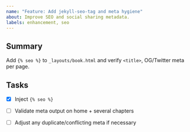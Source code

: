 ```yaml
---
name: "Feature: Add jekyll-seo-tag and meta hygiene"
about: Improve SEO and social sharing metadata.
labels: enhancement, seo
---
```


## Summary
Add `{% seo %}` to `_layouts/book.html` and verify `<title>`, OG/Twitter meta per page.

## Tasks
- [x] Inject `{% seo %}`
- [ ] Validate meta output on home + several chapters
- [ ] Adjust any duplicate/conflicting meta if necessary


